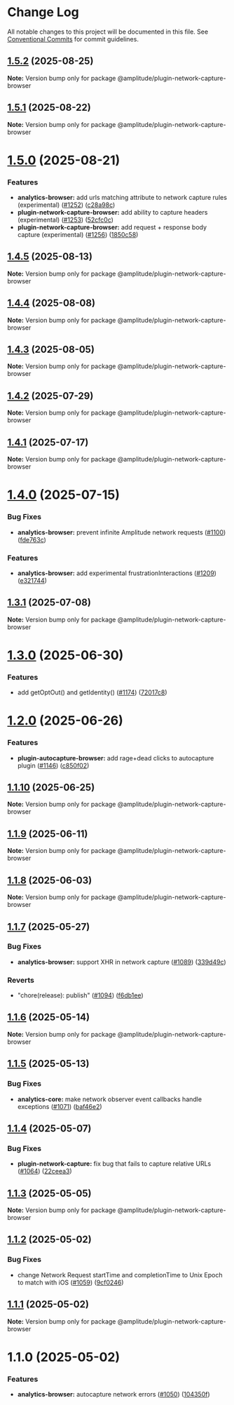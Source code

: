 # Change Log

All notable changes to this project will be documented in this file.
See [Conventional Commits](https://conventionalcommits.org) for commit guidelines.

## [1.5.2](https://github.com/amplitude/Amplitude-TypeScript/compare/@amplitude/plugin-network-capture-browser@1.5.1...@amplitude/plugin-network-capture-browser@1.5.2) (2025-08-25)

**Note:** Version bump only for package @amplitude/plugin-network-capture-browser





## [1.5.1](https://github.com/amplitude/Amplitude-TypeScript/compare/@amplitude/plugin-network-capture-browser@1.5.0...@amplitude/plugin-network-capture-browser@1.5.1) (2025-08-22)

**Note:** Version bump only for package @amplitude/plugin-network-capture-browser





# [1.5.0](https://github.com/amplitude/Amplitude-TypeScript/compare/@amplitude/plugin-network-capture-browser@1.4.5...@amplitude/plugin-network-capture-browser@1.5.0) (2025-08-21)


### Features

* **analytics-browser:** add urls matching attribute to network capture rules (experimental) ([#1252](https://github.com/amplitude/Amplitude-TypeScript/issues/1252)) ([c28a98c](https://github.com/amplitude/Amplitude-TypeScript/commit/c28a98c13536d3eb2472edcce6ec225539db00aa))
* **plugin-network-capture-browser:** add ability to capture headers (experimental) ([#1253](https://github.com/amplitude/Amplitude-TypeScript/issues/1253)) ([52cfc0c](https://github.com/amplitude/Amplitude-TypeScript/commit/52cfc0c6dab309f30cfce56c091065ff95d95fc2))
* **plugin-network-capture-browser:** add request + response body capture (experimental) ([#1256](https://github.com/amplitude/Amplitude-TypeScript/issues/1256)) ([1850c58](https://github.com/amplitude/Amplitude-TypeScript/commit/1850c58d145973b3bd104ab70368eb4e2fdbafbc))





## [1.4.5](https://github.com/amplitude/Amplitude-TypeScript/compare/@amplitude/plugin-network-capture-browser@1.4.4...@amplitude/plugin-network-capture-browser@1.4.5) (2025-08-13)

**Note:** Version bump only for package @amplitude/plugin-network-capture-browser





## [1.4.4](https://github.com/amplitude/Amplitude-TypeScript/compare/@amplitude/plugin-network-capture-browser@1.4.3...@amplitude/plugin-network-capture-browser@1.4.4) (2025-08-08)

**Note:** Version bump only for package @amplitude/plugin-network-capture-browser





## [1.4.3](https://github.com/amplitude/Amplitude-TypeScript/compare/@amplitude/plugin-network-capture-browser@1.4.2...@amplitude/plugin-network-capture-browser@1.4.3) (2025-08-05)

**Note:** Version bump only for package @amplitude/plugin-network-capture-browser





## [1.4.2](https://github.com/amplitude/Amplitude-TypeScript/compare/@amplitude/plugin-network-capture-browser@1.4.1...@amplitude/plugin-network-capture-browser@1.4.2) (2025-07-29)

**Note:** Version bump only for package @amplitude/plugin-network-capture-browser





## [1.4.1](https://github.com/amplitude/Amplitude-TypeScript/compare/@amplitude/plugin-network-capture-browser@1.4.0...@amplitude/plugin-network-capture-browser@1.4.1) (2025-07-17)

**Note:** Version bump only for package @amplitude/plugin-network-capture-browser





# [1.4.0](https://github.com/amplitude/Amplitude-TypeScript/compare/@amplitude/plugin-network-capture-browser@1.3.1...@amplitude/plugin-network-capture-browser@1.4.0) (2025-07-15)


### Bug Fixes

* **analytics-browser:** prevent infinite Amplitude network requests ([#1100](https://github.com/amplitude/Amplitude-TypeScript/issues/1100)) ([fde763c](https://github.com/amplitude/Amplitude-TypeScript/commit/fde763cd4889bda41edc55789ee18186711d825e))


### Features

* **analytics-browser:** add experimental frustrationInteractions ([#1209](https://github.com/amplitude/Amplitude-TypeScript/issues/1209)) ([e321744](https://github.com/amplitude/Amplitude-TypeScript/commit/e3217444c58be15e779ff1fd54a55027c93f5db0))





## [1.3.1](https://github.com/amplitude/Amplitude-TypeScript/compare/@amplitude/plugin-network-capture-browser@1.3.0...@amplitude/plugin-network-capture-browser@1.3.1) (2025-07-08)

**Note:** Version bump only for package @amplitude/plugin-network-capture-browser





# [1.3.0](https://github.com/amplitude/Amplitude-TypeScript/compare/@amplitude/plugin-network-capture-browser@1.2.0...@amplitude/plugin-network-capture-browser@1.3.0) (2025-06-30)


### Features

* add getOptOut() and getIdentity() ([#1174](https://github.com/amplitude/Amplitude-TypeScript/issues/1174)) ([72017c8](https://github.com/amplitude/Amplitude-TypeScript/commit/72017c8a1a54d929542e883e61d61168f214a780))





# [1.2.0](https://github.com/amplitude/Amplitude-TypeScript/compare/@amplitude/plugin-network-capture-browser@1.1.10...@amplitude/plugin-network-capture-browser@1.2.0) (2025-06-26)


### Features

* **plugin-autocapture-browser:** add rage+dead clicks to autocapture plugin ([#1146](https://github.com/amplitude/Amplitude-TypeScript/issues/1146)) ([c850f02](https://github.com/amplitude/Amplitude-TypeScript/commit/c850f020a6b56bbd8d64e0f946acaf0eac15ccf7))





## [1.1.10](https://github.com/amplitude/Amplitude-TypeScript/compare/@amplitude/plugin-network-capture-browser@1.1.9...@amplitude/plugin-network-capture-browser@1.1.10) (2025-06-25)

**Note:** Version bump only for package @amplitude/plugin-network-capture-browser





## [1.1.9](https://github.com/amplitude/Amplitude-TypeScript/compare/@amplitude/plugin-network-capture-browser@1.1.8...@amplitude/plugin-network-capture-browser@1.1.9) (2025-06-11)

**Note:** Version bump only for package @amplitude/plugin-network-capture-browser





## [1.1.8](https://github.com/amplitude/Amplitude-TypeScript/compare/@amplitude/plugin-network-capture-browser@1.1.7...@amplitude/plugin-network-capture-browser@1.1.8) (2025-06-03)

**Note:** Version bump only for package @amplitude/plugin-network-capture-browser





## [1.1.7](https://github.com/amplitude/Amplitude-TypeScript/compare/@amplitude/plugin-network-capture-browser@1.1.7-main.0...@amplitude/plugin-network-capture-browser@1.1.7) (2025-05-27)


### Bug Fixes

* **analytics-browser:** support XHR in network capture ([#1089](https://github.com/amplitude/Amplitude-TypeScript/issues/1089)) ([339d49c](https://github.com/amplitude/Amplitude-TypeScript/commit/339d49cfa7b07ffc20fe085b8548f6489a3029f3))


### Reverts

* "chore(release): publish" ([#1094](https://github.com/amplitude/Amplitude-TypeScript/issues/1094)) ([f6db1ee](https://github.com/amplitude/Amplitude-TypeScript/commit/f6db1eed32ed77c7ce626624dc55972971f3b27d))





## [1.1.6](https://github.com/amplitude/Amplitude-TypeScript/compare/@amplitude/plugin-network-capture-browser@1.1.5...@amplitude/plugin-network-capture-browser@1.1.6) (2025-05-14)

**Note:** Version bump only for package @amplitude/plugin-network-capture-browser





## [1.1.5](https://github.com/amplitude/Amplitude-TypeScript/compare/@amplitude/plugin-network-capture-browser@1.1.4...@amplitude/plugin-network-capture-browser@1.1.5) (2025-05-13)


### Bug Fixes

* **analytics-core:** make network observer event callbacks handle exceptions ([#1071](https://github.com/amplitude/Amplitude-TypeScript/issues/1071)) ([baf46e2](https://github.com/amplitude/Amplitude-TypeScript/commit/baf46e22585f58924b801e301db78c7aecda1b4a))





## [1.1.4](https://github.com/amplitude/Amplitude-TypeScript/compare/@amplitude/plugin-network-capture-browser@1.1.3...@amplitude/plugin-network-capture-browser@1.1.4) (2025-05-07)


### Bug Fixes

* **plugin-network-capture:** fix bug that fails to capture relative URLs ([#1064](https://github.com/amplitude/Amplitude-TypeScript/issues/1064)) ([22ceea3](https://github.com/amplitude/Amplitude-TypeScript/commit/22ceea375a7d603f5b48d20682f93ac49f204670))





## [1.1.3](https://github.com/amplitude/Amplitude-TypeScript/compare/@amplitude/plugin-network-capture-browser@1.1.2...@amplitude/plugin-network-capture-browser@1.1.3) (2025-05-05)

**Note:** Version bump only for package @amplitude/plugin-network-capture-browser





## [1.1.2](https://github.com/amplitude/Amplitude-TypeScript/compare/@amplitude/plugin-network-capture-browser@1.1.1...@amplitude/plugin-network-capture-browser@1.1.2) (2025-05-02)


### Bug Fixes

* change Network Request startTime and completionTime to Unix Epoch to match with iOS ([#1059](https://github.com/amplitude/Amplitude-TypeScript/issues/1059)) ([9cf0246](https://github.com/amplitude/Amplitude-TypeScript/commit/9cf02463d95e1d2d067d801e09cfed41864bd571))





## [1.1.1](https://github.com/amplitude/Amplitude-TypeScript/compare/@amplitude/plugin-network-capture-browser@1.1.0...@amplitude/plugin-network-capture-browser@1.1.1) (2025-05-02)

**Note:** Version bump only for package @amplitude/plugin-network-capture-browser





# 1.1.0 (2025-05-02)


### Features

* **analytics-browser:** autocapture network errors ([#1050](https://github.com/amplitude/Amplitude-TypeScript/issues/1050)) ([104350f](https://github.com/amplitude/Amplitude-TypeScript/commit/104350ffe8b1bd1a7090482ac3bf24d85672bd43))
